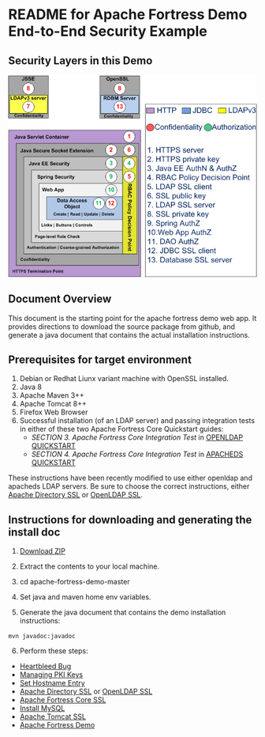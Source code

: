 # README for Apache Fortress Demo End-to-End Security Example

## Security Layers in this Demo
 ![Apache Fortress Demo Security Layers](src/main/javadoc/doc-files/Demo2-Block-Diagram.png  "Apache Fortress Demo")

## Document Overview
 This document is the starting point for the apache fortress demo web app.  It provides directions to download the source package from github, and generate a java document that contains the actual installation instructions.

## Prerequisites for target environment
1. Debian or Redhat Liunx variant machine with OpenSSL installed.
2. Java 8
3. Apache Maven 3++
4. Apache Tomcat 8++
5. Firefox Web Browser
6. Successful installation (of an LDAP server) and passing integration tests in either of these two Apache Fortress Core Quickstart guides:
    * *SECTION 3. Apache Fortress Core Integration Test* in [OPENLDAP QUICKSTART](https://github.com/apache/directory-fortress-core/blob/master/README-QUICKSTART-SLAPD.md)
    * *SECTION 4. Apache Fortress Core Integration Test* in [APACHEDS QUICKSTART](https://github.com/apache/directory-fortress-core/blob/master/README-QUICKSTART-APACHEDS.md)

 These instructions have been recently modified to use either openldap and apacheds LDAP servers.  Be sure to choose the correct instructions, either [Apache Directory SSL](http://shawnmckinney.github.io/apache-fortress-demo/apidocs/doc-files/apache-directory-ssl.html) or [OpenLDAP SSL](http://shawnmckinney.github.io/apache-fortress-demo/apidocs/doc-files/openldap-ssl.html).

## Instructions for downloading and generating the install doc

1. [Download ZIP](https://github.com/shawnmckinney/apache-fortress-demo/archive/master.zip)

2. Extract the contents to your local machine.

3. cd apache-fortress-demo-master

4. Set java and maven home env variables.

5. Generate the java document that contains the demo installation instructions:

 ````maven
 mvn javadoc:javadoc
 ````

6. Perform these steps:
 * [Heartbleed Bug](http://shawnmckinney.github.io/apache-fortress-demo/apidocs/doc-files/opensslheartbleed.html)
 * [Managing PKI Keys](http://shawnmckinney.github.io/apache-fortress-demo/apidocs/doc-files/keys.html)
 * [Set Hostname Entry](http://shawnmckinney.github.io/apache-fortress-demo/apidocs/doc-files/hosts.html)
 * [Apache Directory SSL](http://shawnmckinney.github.io/apache-fortress-demo/apidocs/doc-files/apache-directory-ssl.html) or [OpenLDAP SSL](http://shawnmckinney.github.io/apache-fortress-demo/apidocs/doc-files/openldap-ssl.html)
 * [Apache Fortress Core SSL](http://shawnmckinney.github.io/apache-fortress-demo/apidocs/doc-files/apache-fortress-core-ssl.html)
 * [Install MySQL](http://shawnmckinney.github.io/apache-fortress-demo/apidocs/doc-files/mysql.html)
 * [Apache Tomcat SSL](http://shawnmckinney.github.io/apache-fortress-demo/apidocs/doc-files/apache-tomcat-ssl.html)
 * [Apache Fortress Demo](http://shawnmckinney.github.io/apache-fortress-demo/apidocs/doc-files/apache-fortress-demo.html)